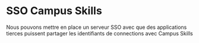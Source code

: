# SSO Campus Skills

Nous pouvons mettre en place un serveur SSO avec que des applications tierces puissent partager les identifiants de connections avec Campus Skills

